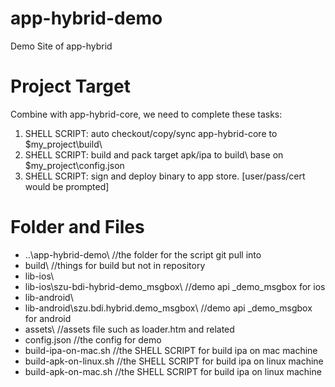 # app-hybrid-demo
Demo Site of app-hybrid

# Project Target

Combine with app-hybrid-core, we need to complete these tasks:

1. SHELL SCRIPT: auto checkout/copy/sync app-hybrid-core to $my_project\build\
2. SHELL SCRIPT: build and pack target apk/ipa to build\ base on $my_project\config.json
3. SHELL SCRIPT: sign and deploy binary to app store. [user/pass/cert would be prompted]

# Folder and Files

* ..\app-hybrid-demo\         //the folder for the script git pull into
* build\                      //things for build but not in repository
* lib-ios\
* lib-ios\szu-bdi-hybrid-demo_msgbox\      //demo api _demo_msgbox for ios
* lib-android\
* lib-android\szu.bdi.hybrid.demo_msgbox\  //demo api _demo_msgbox for android
* assets\                     //assets file such as loader.htm and related   
* config.json                 //the config for demo
* build-ipa-on-mac.sh         //the SHELL SCRIPT for build ipa on mac machine
* build-apk-on-linux.sh       //the SHELL SCRIPT for build ipa on linux machine   
* build-apk-on-mac.sh         //the SHELL SCRIPT for build ipa on linux machine   
